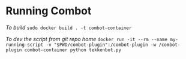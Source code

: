 # Running Combot
*To build*
```sudo docker build . -t combot-container```

*To dev the script from git repo home*
```docker run -it --rm --name my-running-script -v "$PWD/combot-plugin":/combot-plugin -w /combot-plugin combot-container python tekkenbot.py```